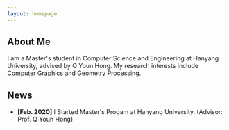 ```yaml
---
layout: homepage
---
```


## About Me

I am a Master's student in Computer Science and Engineering at Hanyang University, advised by Q Youn Hong. My research interests include Computer Graphics and Geometry Processing.

## News

- **[Feb. 2020]** I Started Master's Progam at Hanyang University. (Advisor: Prof. Q Youn Hong)

<!-- {% include_relative _includes/publications.md %} -->

<!-- {% include_relative _includes/services.md %} -->

